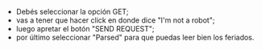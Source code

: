* Debés seleccionar la opción GET;
* vas a tener que hacer click en donde dice "I'm not a robot";
* luego apretar el botón "SEND REQUEST";
* por último seleccionar "Parsed" para que puedas leer bien los feriados.